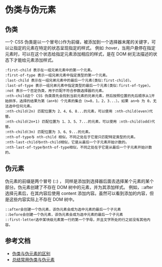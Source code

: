 # 伪类与伪元素
## 伪类
一个 CSS 伪类是以一个冒号(:)作为前缀，被添加到一个选择器末尾的关键字，可以让指定的元素在特定的状态呈现指定的样式。
例如 :hover，当用户悬停在指定元素时，可以在这个状态给指定元素添加相应的样式，是在 DOM 树无法描述的状态下才能给元素添加样式。

```
:first-child 表示在一组兄弟元素中的第一个元素。
:first-of-type 表示一组兄弟元素中指定类型的第一个元素。
:last-child 表示在一组兄弟元素中的最后一个元素(类似:first-child)。
:last-of-type 表示一组兄弟元素中指定类型的最后一个元素(类似:first-of-type)。
:not 表示一个否定伪类，用于匹配不符合参数选择器的元素。
:nth-child这个 CSS 伪类首先会找到当前元素的兄弟元素，然后按照位置的先后顺序从1开始排序，选择的结果为第（an+b）个元素的集合（n=0，1，2，3...）。如果 an+b 为 0，无法选中任何元素。
:nth-child(2n) 匹配位置为 2、4、6、8...的元素，可以使用 :nth-child(even)代替。
:nth-child(2n+1) 匹配位置为 1、3、5、7...的元素，可以使用 :nth-child(odd)代替。
:nth-child(3n) 匹配位置为 3、6、9...的元素。
:nth-of-type与 nth-child 相似，不同之处在于它是只匹配特定类型的元素。
:nth-last-child与nth-child相似，它是从最后一个子元素开始计数的。
:nth-last-of-type与nth-of-type相似，不同之处在于它是从最后一个子元素开始计数的。
```

## 伪元素
伪元素的前缀是两个冒号 (::) ， 同样是添加到选择器后面去选择某个元素的某个部分。伪元素创建了不存在 DOM 树中的元素，并为其添加样式。
例如，::after 选择元素后，在其内容后使用 content 添加内容。虽然可以看到添加的内容，但是这些内容实际上不存在 DOM 树中。

```
::after会创建一个伪元素，该伪元素会成为选中元素的最后一个子元素
::before会创建一个伪元素，该伪元素会成为选中元素的最后一个子元素
::first-letter选中某块级元素第一行的第一个字母，并且文字所处的行之前没有其他内容。
```



## 参考文档
* [伪类与伪元素的区别](https://juejin.cn/post/6844903810951806989)
* [总结常用伪类与伪元素](https://segmentfault.com/a/1190000019122105)
